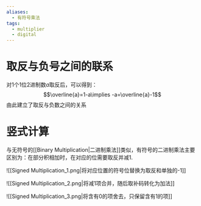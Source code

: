 ```yaml
---
aliases:
  - 有符号乘法
tags:
  - multiplier
  - digital
---
```

# 取反与负号之间的联系

对1个1位2进制数$a$取反后，可以得到：
$$\overline{a}=1-a\implies -a=\overline{a}-1$$
由此建立了取反与负数之间的关系

# 竖式计算

与无符号的[[Binary Multiplication|二进制乘法]]类似，有符号的二进制乘法主要区别为：在部分积相加时，在对应的位需要取反并减1.

![[Signed Multiplication_1.png|将对应位置的符号位替换为取反和单独的-1]]

![[Signed Multiplication_2.png|将减1项合并，随后取补码转化为加法]]

![[Signed Multiplication_3.png|将含有0的项舍去，只保留含有1的项]]
